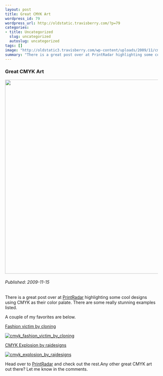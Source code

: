 ```yaml
--- 
layout: post
title: Great CMYK Art
wordpress_id: 79
wordpress_url: http://oldstatic.travisberry.com/?p=79
categories: 
- title: Uncategorized
  slug: uncategorized
  autoslug: uncategorized
tags: []
image: "http://oldstatic3.travisberry.com/wp-content/uploads/2009/11/cmyklogo.jpg"
summary: "There is a great post over at PrintRadar highlighting some cool designs using CMYK as their color palate. There are some really stunning examples listed."
---
```

<article class="post clearfix">
  <h3>Great CMYK Art</h3>
  <a href="http://wow-dg.deviantart.com/art/cmyk-back-to-basics-42258028" class="postImageLink"><img src="http://oldstatic3.travisberry.com/wp-content/uploads/2009/11/cmyklogo.jpg" alt="" class="thumbnail alignleft" width=640  /></a>
  <h6>Published: 2009-11-15</h6>

There is a great post over at [PrintRadar](http://www.printradar.com/2009/11/14/21-awesome-piece-of-digital-cmyk-art/) highlighting some cool designs using CMYK as their color palate. There are some really stunning examples listed.<!--more-->

A couple of my favorites are below.
<div class="clearfix"></div>

[Fashion victim by cloning](http://cloning.deviantart.com/art/Fashion-victim-52491862)

[![cmyk_fashion_victim_by_cloning](http://oldstatic.travisberry.com/wp-content/uploads/2009/11/cmyk_fashion_victim_by_cloning.jpg "cmyk_fashion_victim_by_cloning")](http://cloning.deviantart.com/art/Fashion-victim-52491862)

[CMYK Explosion by rajdesigns](http://rajdesigns.deviantart.com/art/CMYK-Explosion-83455797)

[![cmyk_explosion_by_rajdesigns](http://oldstatic.travisberry.com/wp-content/uploads/2009/11/cmyk_explosion_by_rajdesigns.jpg "cmyk_explosion_by_rajdesigns")](http://rajdesigns.deviantart.com/art/CMYK-Explosion-83455797)

Head over to [PrintRadar](http://www.printradar.com/2009/11/14/21-awesome-piece-of-digital-cmyk-art/) and check out the rest.Any other great CMYK art out there? Let me know in the comments.
</article>